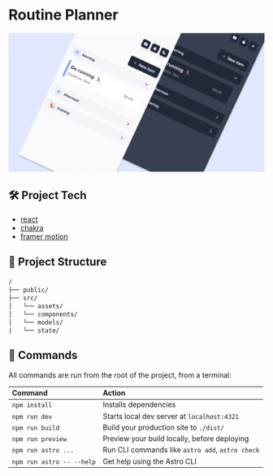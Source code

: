 # Routine Planner

![Image description](./daily-routine.png)

## 🛠 Project Tech

- [react](https://astro.build/)
- [chakra](https://chakra-ui.com/)
- [framer motion](https://www.framer.com/motion/)

## 🚀 Project Structure

```text
/
├── public/
├── src/
│   └── assets/
│   └── components/
│   └── models/
|   └── state/
```

## 🧞 Commands

All commands are run from the root of the project, from a terminal:

| Command                   | Action                                           |
| :------------------------ | :----------------------------------------------- |
| `npm install`             | Installs dependencies                            |
| `npm run dev`             | Starts local dev server at `localhost:4321`      |
| `npm run build`           | Build your production site to `./dist/`          |
| `npm run preview`         | Preview your build locally, before deploying     |
| `npm run astro ...`       | Run CLI commands like `astro add`, `astro check` |
| `npm run astro -- --help` | Get help using the Astro CLI                     |
